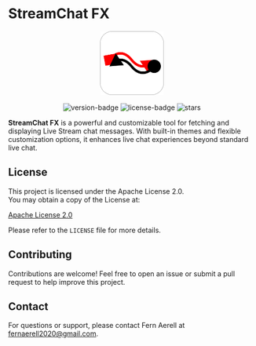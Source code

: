 # StreamChat FX

<p align="center">
  <img src="assets/icon/icon.png" alt="streamchat-fx-icon" width="130px" />
</p>

<p align="center">
  <img src="https://img.shields.io/badge/version-2.0.0-blue" alt="version-badge">
  <img src="https://img.shields.io/badge/license-Apache%202.0-green" alt="license-badge">
  <img src="https://img.shields.io/github/stars/Fern-Aerell/StreamChat-FX?style=social" alt="stars">
</p>

**StreamChat FX** is a powerful and customizable tool for fetching and displaying Live Stream chat messages. With built-in themes and flexible customization options, it enhances live chat experiences beyond standard live chat.

## License

This project is licensed under the Apache License 2.0.  
You may obtain a copy of the License at:  

[Apache License 2.0](https://www.apache.org/licenses/LICENSE-2.0)  

Please refer to the `LICENSE` file for more details.

## Contributing

Contributions are welcome! Feel free to open an issue or submit a pull request to help improve this project.

## Contact

For questions or support, please contact Fern Aerell at fernaerell2020@gmail.com.